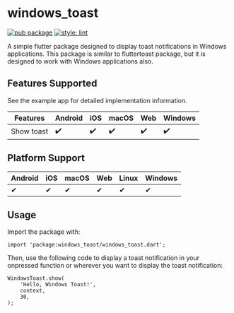 # windows_toast

[![pub package](https://img.shields.io/pub/v/windows_toast.svg)](https://pub.dev/packages/windows_toast)
[![style: lint](https://img.shields.io/badge/style-lint-4BC0F5.svg)](https://pub.dev/packages/lint)

A simple flutter package designed to display toast notifications in Windows applications. This package is similar to fluttertoast package, but it is designed to work with Windows applications also.

## Features Supported

See the example app for detailed implementation information.

| Features               | Android            | iOS                | macOS                | Web | Windows |
|------------------------|--------------------|--------------------|----------------------|-----|---------|
| Show toast             | :heavy_check_mark: | :heavy_check_mark: | :heavy_check_mark:   | :heavy_check_mark: | :heavy_check_mark: |


## Platform Support

| Android | iOS | macOS | Web | Linux | Windows |
|---------|-----|-------|-----|-------|---------|
| ✔       | ✔   | ✔     | ✔   | ✔   | ✔     |


## Usage

Import the package with:
```
import 'package:windows_toast/windows_toast.dart';
```

Then, use the following code to display a toast notification in your onpressed function or wherever you want to display the toast notification:

```
WindowsToast.show(
    'Hello, Windows Toast!',
    context,
    30,
);
```


